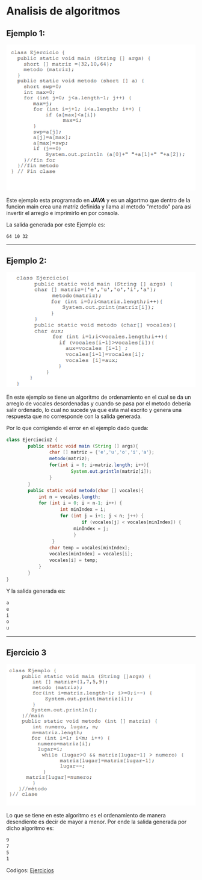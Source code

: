 # Analisis de algoritmos

## Ejemplo 1:
![Problema Ejemplo1](./multimedia/Ev_3%20-%20Ej_1.png)

Este ejemplo esta programado en ***JAVA*** y es un algortmo que dentro de la funcion main crea una matriz definida y llama al metodo "metodo" para asi invertir el arreglo e imprimirlo en por consola.

La salida generada por este Ejemplo es:
```bash
64 10 32
```
___
## Ejemplo 2:
![Problema Ejemplo2](./multimedia/Ev_3%20-%20Ej_2.png)

En este ejemplo se tiene un algoritmo de ordenamiento en el cual se da un arreglo de vocales desordenadas y cuando se pasa por el metodo deberia salir ordenado, lo cual no sucede ya que esta mal escrito y genera una respuesta que no corresponde con la salida generada.

Por lo que corrigiendo el error en el ejemplo dado queda:

```java
class Ejerciocio2 {
        public static void main (String [] args){
                char [] matriz = {'e','u','o','i','a'};
                metodo(matriz);
                for(int i = 0; i<matriz.length; i++){
                        System.out.println(matriz[i]);
                }
        }
        public static void metodo(char [] vocales){
          	int n = vocales.length;
        	for (int i = 0; i < n-1; i++) {
            		int minIndex = i;
            		for (int j = i+1; j < n; j++) {
            	    		if (vocales[j] < vocales[minIndex]) {
	                   	 minIndex = j;
        	       		 }
           		 }
            	char temp = vocales[minIndex];
            	vocales[minIndex] = vocales[i];
            	vocales[i] = temp;
        	}
        }
}
```
Y la salida generada es:

```bash
a
e
i
o
u
```
___
## Ejercicio 3
![Problema Ejemplo3](./multimedia/Ev_3%20-%20Ej_3.png)

Lo que se tiene en este algoritmo es el ordenamiento de manera desendiente es decir de mayor a menor.
Por ende la salida generada por dicho algoritmo es:

```bash
9
7
5
1
```



Codigos: [Ejercicios](../Tarea3/)